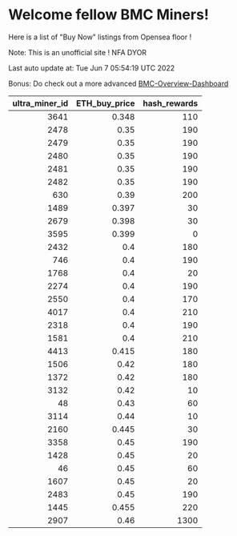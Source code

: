 # Welcome fellow BMC Miners!
Here is a list of "Buy Now" listings from Opensea floor !

Note: This is an unofficial site ! NFA DYOR

Last auto update at: Tue Jun  7 05:54:19 UTC 2022

Bonus: Do check out a more advanced [BMC-Overview-Dashboard](https://dune.com/defifunk/BMC-Overview-Dashboard)


|   ultra_miner_id |   ETH_buy_price |   hash_rewards |
|-----------------:|----------------:|---------------:|
|             3641 |           0.348 |            110 |
|             2478 |           0.35  |            190 |
|             2479 |           0.35  |            190 |
|             2480 |           0.35  |            190 |
|             2481 |           0.35  |            190 |
|             2482 |           0.35  |            190 |
|              630 |           0.39  |            200 |
|             1489 |           0.397 |             30 |
|             2679 |           0.398 |             30 |
|             3595 |           0.399 |              0 |
|             2432 |           0.4   |            180 |
|              746 |           0.4   |            190 |
|             1768 |           0.4   |             20 |
|             2274 |           0.4   |            190 |
|             2550 |           0.4   |            170 |
|             4017 |           0.4   |            210 |
|             2318 |           0.4   |            190 |
|             1581 |           0.4   |            210 |
|             4413 |           0.415 |            180 |
|             1506 |           0.42  |            180 |
|             1372 |           0.42  |            180 |
|             3132 |           0.42  |             10 |
|               48 |           0.43  |             60 |
|             3114 |           0.44  |             10 |
|             2160 |           0.445 |             30 |
|             3358 |           0.45  |            190 |
|             1428 |           0.45  |             20 |
|               46 |           0.45  |             60 |
|             1607 |           0.45  |             20 |
|             2483 |           0.45  |            190 |
|             1445 |           0.455 |            220 |
|             2907 |           0.46  |           1300 |